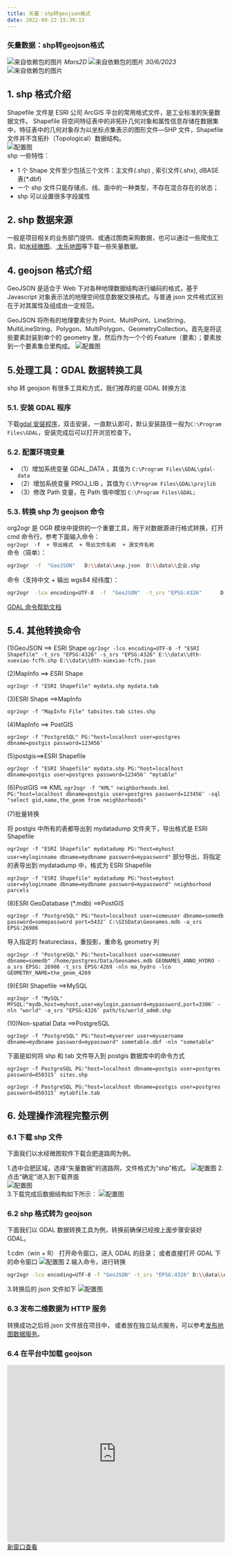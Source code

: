 ```yaml
---
title: 矢量：shp转geojson格式
date: 2022-09-22 15:39:13
---
```


<h3> 矢量数据：shp转geojson格式</h3>

<div class='headStyle'>
<img class='images' src="../public/icon/yonghu.svg" alt="来自依赖包的图片">
<i class='text'>Mars2D</i>
<img class='imagess' src="../public/icon/shijian.svg" alt="来自依赖包的图片">
<i class='text'>30/6/2023</i>
<img class='imagess' src="../public/icon/liulan.svg" alt="来自依赖包的图片">
<span class='text' id="busuanzi_container_page_pv">
  <span id="busuanzi_value_page_pv"></span>
</span>
</div>

## 1. shp 格式介绍

Shapefile 文件是 ESRI 公司 ArcGIS 平台的常用格式文件，是工业标准的矢量数据文件。 Shapefile 将空间特征表中的非拓扑几何对象和属性信息存储在数据集中，特征表中的几何对象存为以坐标点集表示的图形文件—SHP 文件，Shapefile 文件并不含拓扑（Topological）数据结构。<br />
![配置图][1] <br />
shp 一些特性：

- 1 个 Shape 文件至少包括三个文件：主文件(.shp) , 索引文件(.shx), dBASE 表(\*.dbf)
- 一个 shp 文件只能存储点、线、面中的一种类型，不存在混合存在的状态；
- shp 可以设置很多字段属性

## 2. shp 数据来源

一般是项目相关的业务部门提供、或通过图商采购数据，也可以通过一些爬虫工具，如[水经微图](http://www.rivermap.cn/down.html)、[ 太乐地图](http://www.arctiler.com/index.html)等下载一些矢量数据。

## 4. geojson 格式介绍

GeoJSON 是适合于 Web 下对各种地理数据结构进行编码的格式，基于 Javascript 对象表示法的地理空间信息数据交换格式。与普通 json 文件格式区别在于对其属性及组成由一定规范。

GeoJSON 将所有的地理要素分为 Point、MultiPoint、LineString、MultiLineString、Polygon、MultiPolygon、GeometryCollection。首先是将这些要素封装到单个的 geometry 里，然后作为一个个的 Feature（要素）；要素放到一个要素集合里构成。
![配置图][2]

## 5.处理工具：GDAL 数据转换工具

shp 转 geojson 有很多工具和方式，我们推荐的是 GDAL 转换方法

### 5.1. 安装 GDAL 程序

下载[gdal 安装程序](https://data.mars2d.cn/tool/gdal-300-1911-x64-core.msi)，双击安装，一直默认即可，默认安装路径一般为`C:\Program Files\GDAL`，安装完成后可以打开浏览检查下。

### 5.2. 配置环境变量

- （1）增加系统变量 GDAL_DATA ，其值为 `C:\Program Files\GDAL\gdal-data`
- （2）增加系统变量 PROJ_LIB ，其值为 `C:\Program Files\GDAL\projlib`
- （3）修改 Path 变量，在 Path 值中增加 `C:\Program Files\GDAL;`

### 5.3. 转换 shp 为 geojson 命令

org2ogr 是 OGR 模块中提供的一个重要工具，用于对数据源进行格式转换，打开 cmd 命令行，参考下面输入命令：<br />
`ogr2ogr　-f  + 导出格式  + 导出文件名称  + 源文件名称` <br />
命令（简单）：

```sh
ogr2ogr  -f  "GeoJSON"   D:\\data\\exp.json  D:\\data\\企业.shp
```

命令（支持中文 + 输出 wgs84 经纬度）：

```sh
ogr2ogr  -lco encoding=UTF-8  -f  "GeoJSON"  -t_srs "EPSG:4326"      D:\\data\\exp.json  D:\\data\\企业.shp
```

[GDAL 命令帮助文档](https://gdal.org/programs/ogr2ogr.html)

## 5.4. 其他转换命令

(1)GeoJSON ==> ESRI Shape `ogr2ogr -lco encoding=UTF-8 -f "ESRI Shapefile" -t_srs "EPSG:4326" -s_srs "EPSG:4326" E:\\data\\dth-xuexiao-fcfh.shp E:\\data\\dth-xuexiao-fcfh.json`

(2)MapInfo ==> ESRI Shape

`ogr2ogr -f "ESRI Shapefile" mydata.shp mydata.tab`

(3)ESRI Shape ==>MapInfo

`ogr2ogr -f "MapInfo File" tabsites.tab sites.shp`

(4)MapInfo ==> PostGIS

`ogr2ogr -f "PostgreSQL" PG:"host=localhost user=postgres dbname=postgis password=123456″`

(5)postgis==>ESRI Shapefile

`ogr2ogr -f "ESRI Shapefile" mydata.shp PG:"host=localhost dbname=postgis user=postgres password=123456″ "mytable"`

(6)PostGIS ==> KML `ogr2ogr -f "KML" neighborhoods.kml PG:"host=localhost dbname=postgis user=postgres password=123456″ -sql "select gid,name,the_geom from neighborhoods"`

(7)批量转换

将 postgis 中所有的表都导出到 mydatadump 文件夹下，导出格式是 ESRI Shapefile

`ogr2ogr -f "ESRI Shapefile" mydatadump PG:"host=myhost user=myloginname dbname=mydbname password=mypassword"`
部分导出，将指定的表导出到 mydatadump 中，格式为 ESRI Shapefile

`ogr2ogr -f "ESRI Shapefile" mydatadump PG:"host=myhost user=myloginname dbname=mydbname password=mypassword" neighborhood parcels`

(8)ESRI GeoDatabase (\*.mdb) ==>PostGIS

`ogr2ogr -f "PostgreSQL" PG:"host=localhost user=someuser dbname=somedb password=somepassword port=5432″ C:\GISData\Geonames.mdb -a_srs EPSG:26986`

导入指定的 featureclass，重投影，重命名 geometry 列

`ogr2ogr -f "PostgreSQL" PG:"host=localhost user=someuser dbname=somedb" /home/postgres/Data/Geonames.mdb GEONAMES_ANNO_HYDRO -a_srs EPSG: 26986 -t_srs EPSG:4269 -nln ma_hydro -lco GEOMETRY_NAME=the_geom_4269`

(9)ESRI Shapefile ==>MySQL

`ogr2ogr -f "MySQL" MYSQL:"mydb,host=myhost,user=mylogin,password=mypassword,port=3306″ -nln "world" -a_srs "EPSG:4326″ path/to/world_adm0.shp`

(10)Non-spatial Data ==>PostgreSQL

`ogr2ogr -f "PostgreSQL" PG:"host=myserver user=myusername dbname=mydbname password=mypassword" sometable.dbf -nln "sometable"`

下面是如何将 shp 和 tab 文件导入到 postgis 数据库中的命令方式

`ogr2ogr -f PostgreSQL PG:"host=localhost dbname=postgis user=postgres password=850315″ sites.shp`

`ogr2ogr -f PostgreSQL PG:"host=localhost dbname=postgis user=postgres password=850315″ mytabfile.tab`

## 6. 处理操作流程完整示例

### 6.1 下载 shp 文件

下面我们以水经微图软件下载合肥道路网为例。

1.选中合肥区域，选择“矢量数据”的道路网，文件格式为“shp”格式。
![配置图][3] 2.点击“确定”进入到下载界面 <br />
![配置图][4] <br /> 3.下载完成后数据结构如下所示：
![配置图][5]

### 6.2 shp 格式转为 geojson

下面我们以 GDAL 数据转换工具为例，转换前确保已经按上面步骤安装好 GDAL。

1.cdm（win + R） 打开命令窗口，进入 GDAL 的目录； 或者直接打开 GDAL 下的命令窗口
![配置图][6] 2.输入命令，进行转换 <br />

```sh
ogr2ogr -lco encoding=UTF-8 -f "GeoJSON" -t_srs "EPSG:4326" D:\\data\\exp.json D:\\data\\合肥道路.shp
```

3.转换后的 json 文件如下
![配置图][7] <br />

### 6.3 发布二维数据为 HTTP 服务

转换成功之后将.json 文件放在项目中，
或者放在独立站点服务，可以参考[发布地图数据服务](/data/server.md)。

### 6.4 在平台中加载 geojson

<div style="height:410px;position:relative;" data-v-627b1480><iframe height="100%" width="100%" scrolling="yes" title="mars2d" src="http://mars2d.cn/editor-vue.html?id=layer-graphic/file/geojson&amp;full=1" frameborder="no" loading="lazy" allowtransparency="true" allowfullscreen="allowfullscreen" data-v-627b1480></iframe><a class="toSee" href="http://mars2d.cn/editor-vue.html?id=layer-graphic/file/geojson&code=1" target="_blank">新窗口查看</a></div>

[1]: ../public/image/data-shp.jpg
[2]: ../public/image/data-geojson.jpg
[3]: ../public/image/data-geojson-1.jpg
[4]: ../public/image/data-geojson-2.jpg
[5]: ../public/image/data-geojson-3.jpg
[6]: ../public/image/data-geojson-4.jpg
[7]: ../public/image/data-geojson-5.jpg
